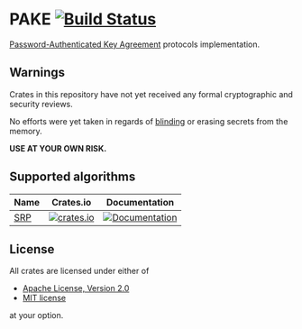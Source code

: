 # PAKE [![Build Status](https://travis-ci.org/RustCrypto/PAKE.svg?branch=master)](https://travis-ci.org/RustCrypto/PAKE)
[Password-Authenticated Key Agreement][1] protocols implementation.

## Warnings

Crates in this repository have not yet received any formal cryptographic and
security reviews.

No efforts were yet taken in regards of [blinding][3] or erasing secrets from
the memory.

**USE AT YOUR OWN RISK.**

## Supported algorithms

| Name      | Crates.io  | Documentation  |
| --------- |:----------:| :-----:|
| [SRP][2]  | [![crates.io](https://img.shields.io/crates/v/srp.svg)](https://crates.io/crates/srp) | [![Documentation](https://docs.rs/srp/badge.svg)](https://docs.rs/srp) |

## License

All crates are licensed under either of

 * [Apache License, Version 2.0](http://www.apache.org/licenses/LICENSE-2.0)
 * [MIT license](http://opensource.org/licenses/MIT)

at your option.


[1]: https://en.wikipedia.org/wiki/Password-authenticated_key_agreement
[2]: https://en.wikipedia.org/wiki/Secure_Remote_Password_protocol
[3]: https://en.wikipedia.org/wiki/Blinding_(cryptography)